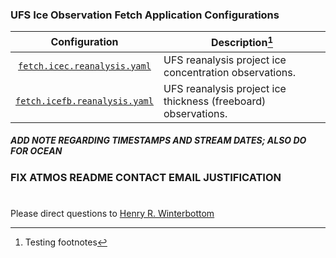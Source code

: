 ### UFS Ice Observation Fetch Application Configurations

<div align="center">

| Configuration | Description[^1] |
| :-------------: | :-------------: |
| [`fetch.icec.reanalysis.yaml`](fetch.icec.reanalysis.yaml) | <div align="left">UFS reanalysis project ice concentration observations. </div>|
| [`fetch.icefb.reanalysis.yaml`](fetch.icefb.reanalysis.yaml) | <div align="left">UFS reanalysis project ice thickness (freeboard) observations. </div>|

</div>


[^1]: Testing footnotes


##### ADD NOTE REGARDING TIMESTAMPS AND STREAM DATES; ALSO DO FOR OCEAN #####

### FIX ATMOS README CONTACT EMAIL JUSTIFICATION ###

#

Please direct questions to [Henry
R. Winterbottom](mailto:henry.winterbottom@noaa.gov?subject=[UFS-Applications])